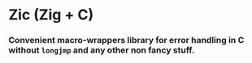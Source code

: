 # Zic (Zig + C)

### Convenient macro-wrappers library for error handling in C without ```longjmp``` and any other non fancy stuff.

